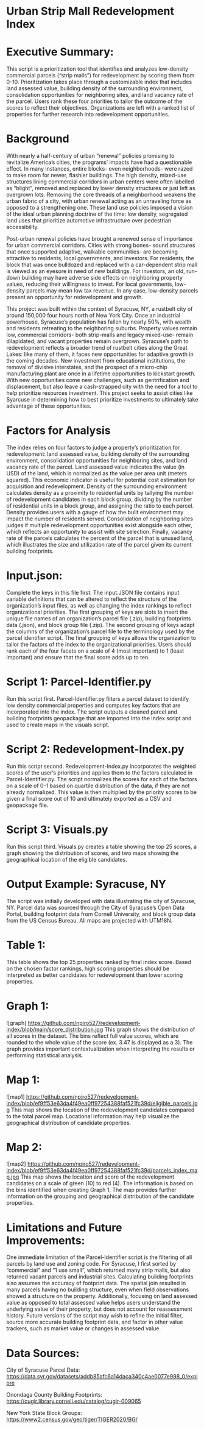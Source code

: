 # Urban Strip Mall Redevelopment Index
# Executive Summary:
This script is a prioritization tool that identifies and analyzes low-density commercial parcels (“strip malls”) for redevelopment by scoring them from 0-10. Prioritization takes place through a customizable index that includes land assessed value, building density of the surrounding environment, consolidation opportunities for neighboring sites, and land vacancy rate of the parcel. Users rank these four priorities to tailor the outcome of the scores to reflect their objectives. Organizations are left with a ranked list of properties for further research into redevelopment opportunities.

# Background
With nearly a half-century of urban “renewal” policies promising to revitalize America’s cities, the programs’ impacts have had a questionable effect. In many instances, entire blocks- even neighborhoods- were razed to make room for newer, flashier buildings. The high density, mixed-use structures lining commercial corridors in urban centers were often labelled as “blight”, removed and replaced by lower density structures or just left as overgrown lots. Removing the core threads of a neighborhood weakens the urban fabric of a city, with urban renewal acting as an unraveling force as opposed to a strengthening one. These land use policies imposed a vision of the ideal urban planning doctrine of the time: low density, segregated land uses that prioritize automotive infrastructure over pedestrian accessibility. 

Post-urban renewal policies have brought a renewed sense of importance for urban commercial corridors. Cities with strong bones- sound structures that once supported adaptive, walkable communities- are becoming attractive to residents, local governments, and investors. For residents, the block that was once bulldozed and replaced with a car-dependent strip mall is viewed as an eyesore in need of new buildings. For investors, an old, run-down building may have adverse side effects on neighboring property values, reducing their willingness to invest. For local governments, low-density parcels may mean low tax revenue. In any case, low-density parcels present an opportunity for redevelopment and growth.

This project was built within the context of Syracuse, NY, a rustbelt city of around 150,000 four hours north of New York City. Once an industrial powerhouse, Syracuse’s population has fallen by nearly 50%, with wealth and residents retreating to the neighboring suburbs. Property values remain low, commercial corridors- both strip-malls and legacy mixed-use- remain dilapidated, and vacant properties remain overgrown. Syracuse’s path to redevelopment reflects a broader trend of rustbelt cities along the Great Lakes: like many of them, it faces new opportunities for adaptive growth in the coming decades. New investment from educational institutions, the removal of divisive interstates, and the prospect of a micro-chip manufacturing plant are once in a lifetime opportunities to kickstart growth. With new opportunities come new challenges, such as gentrification and displacement, but also leave a cash-strapped city with the need for a tool to help prioritize resources investment. This project seeks to assist cities like Syarcuse in determining how to best prioritize investments to ultimately take advantage of these opportunities.

# Factors for Analysis
The index relies on four factors to judge a property’s prioritization for redevelopment: land assessed value, building density of the surrounding environment, consolidation opportunities for neighboring sites, and land vacancy rate of the parcel. Land assessed value indicates the value (in USD) of the land, which is normalized as the value per area unit (meters squared). This economic indicator is useful for potential cost estimation for acquisition and redevelopment. Density of the surrounding environment calculates density as a proximity to residential units by tallying the number of redevelopment candidates in each block group, dividing by the number of residential units in a block group, and assigning the ratio to each parcel. Density provides users with a gauge of how the built environment may impact the number of residents served. Consolidation of neighboring sites judges if multiple redevelopment opportunities exist alongside each other, which reflects an opportunity to assist with site selection. Finally, vacancy rate of the parcels calculates the percent of the parcel that is unused land, which illustrates the size and utilization rate of the parcel given its current building footprints.

# Input.json: 
Complete the keys in this file first. The input.JSON file contains input variable definitions that can be altered to reflect the structure of the organization’s input files, as well as changing the index rankings to reflect organizational priorities. The first grouping of keys are slots to insert the unique file names of an organization’s parcel file (.zip), building footprints data (.json), and block group file (.zip). The second grouping of keys adapt the columns of the organization’s parcel file to the terminology used by the parcel identifier script. The final grouping of keys allows the organization to tailor the factors of the index to the organizational priorities. Users should rank each of the four facets on a scale of 4 (most important) to 1 (least important) and ensure that the final score adds up to ten.

# Script 1: Parcel-Identifier.py
Run this script first. Parcel-Identifier.py filters a parcel dataset to identify low density commercial properties and computes key factors that are incorporated into the index. The script outputs a cleaned parcel and building footprints geopackage that are imported into the index script and used to create maps in the visuals script. 

# Script 2: Redevelopment-Index.py
Run this script second. Redevelopment-Index.py incorporates the weighted scores of the user’s priorities and applies them to the factors calculated in Parcel-Identifier.py. The script normalizes the scores for each of the factors on a scale of 0-1 based on quartile distribution of the data, if they are not already normalized. This value is then multiplied by the priority scores to be given a final score out of 10 and ultimately exported as a CSV and geopackage file. 

# Script 3: Visuals.py
Run this script third. Visuals.py creates a table showing the top 25 scores, a graph showing the distribution of scores, and two maps showing the geographical location of the eligible candidates.

# Output Example: Syracuse, NY
The script was initially developed with data illustrating the city of Syracuse, NY. Parcel data was sourced through the City of Syracuse’s Open Data Portal, building footprint data from Cornell University, and block group data from the US Census Bureau. All maps are projected with UTM18N. 

# Table 1: 
This table shows the top 25 properties ranked by final index score. Based on the chosen factor rankings, high scoring properties should be interpreted as better candidates for redevelopment than lower scoring properties.

# Graph 1:
![graph] https://github.com/npiro527/redevelopment-index/blob/main/score_distribution.jpg
This graph shows the distribution of all scores in the dataset. The bins reflect full value scores, which are rounded to the whole value of the score (ex. 3.47 is displayed as a 3). The graph provides important contextualization when interpreting the results or performing statistical analysis.

# Map 1:
![map1] https://github.com/npiro527/redevelopment-index/blob/ef9ff53e63da4f49ea0ff97254388faf521fc39d/eligible_parcels.jpg
This map shows the location of the redevelopment candidates compared to the total parcel map. Locational information may help visualize the geographical distribution of candidate properties.

# Map 2:
![map2] https://github.com/npiro527/redevelopment-index/blob/ef9ff53e63da4f49ea0ff97254388faf521fc39d/parcels_index_map.jpg
This map shows the location and score of the redevelopment candidates on a scale of green (10) to red (4). The information is based on the bins identified when creating Graph 1. The map provides further information on the grouping and geographical distribution of the candidate properties.

# Limitations and Future Improvements:
One immediate limitation of the Parcel-Identifier script is the filtering of all parcels by land use and zoning code. For Syracuse, I first sorted by “commercial” and “1 use small”, which returned many strip malls, but also returned vacant parcels and industrial sites. Calculating building footprints also assumes the accuracy of footprint data. The spatial join resulted in many parcels having no building structure, even when field observations showed a structure on the property. Additionally, focusing on land assessed value as opposed to total assessed value helps users understand the underlying value of their property, but does not account for reassessment history. Future versions of the script may wish to refine the initial filter, source more accurate building footprint data, and factor in other value trackers, such as market value or changes in assessed value.

# Data Sources:
City of Syracuse Parcel Data: https://data.syr.gov/datasets/addb85afc6a14daca340c4ae0077e998_0/explore

Onondaga County Building Footprints: https://cugir.library.cornell.edu/catalog/cugir-009065

New York State Block Groups: https://www2.census.gov/geo/tiger/TIGER2020/BG/
